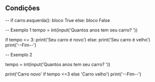 ## Condições 

-- if carro.esquerda():
    bloco True
   else:
    bloco False

-- Exemplo 1
tempo = int(input('Quantos anos tem seu carro? '))

if tempo <= 3:
    print('Seu carro é novo')
else:
    print('Seu carro é velho')
print('--Fim--')

-- Exemplo 2

tempo = int(input('Quantos anos tem seu carro? '))

print('Carro novo' if tempo <=3 else 'Carro velho')
print('--Fim--')
